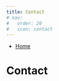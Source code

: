 ```yaml
---
title: Contact
# nav:
#   order: 20
#   icon: contact
---
```


<ul class="breadcrumb">
  <li><a href="/">Home</a></li>
</ul>

<h1 class="page__title">Contact</h1>
